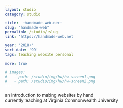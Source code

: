 ```yaml
---
layout: studio
category: studio

title:  "handmade-web.net"
slug: "handmade-web"
permalink: /studio/:slug
link: 'https://handmade-web.net'

year: '2018+'
sort-date: '99'
tags: teaching website personal

more: true

# images:
#   - path: /studio/img/hw/hw-screen1.png
#   - path: /studio/img/hw/hw-screen2.png
---
```


<p>
  an introduction to making websites by hand<br> 
  currently teaching at Virginia Commonwealth University
</p>